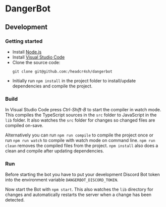 DangerBot
=========

Development
-----------

### Getting started

* Install [Node.js](https://nodejs.org/)
* Install [Visual Studio Code](https://code.visualstudio.com/)
* Clone the source code:
  ```
  git clone git@github.com:/headcr4sh/dangerbot
  ```
* Initially run `npm install` in the project folder to install/update dependencies and compile the project.


### Build

In Visual Studio Code press *Ctrl-Shift-B* to start the compiler in watch mode. This compiles the TypeScript sources in the `src` folder to JavaScript in the `lib` folder. It also watches the `src` folder for changes so changed files are compiled on-save.

Alternatively you can run `npm run compile` to compile the project once or run `npm run watch` to compile with watch mode on command line. `npm run clean` removes the compiled files from the project. `npm install` also does a clean and compile after updating dependencies.


### Run

Before starting the bot you have to put your development Discord Bot token into the environment variable `DANGERBOT_DISCORD_TOKEN`.

Now start the Bot with `npm start`. This also watches the `lib` directory for changes and automatically restarts the server when a change has been detected.
